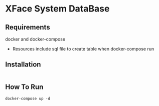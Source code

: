 # **XFace System DataBase**

## **Requirements**
docker and docker-compose
- Resources include sql file to create table when docker-compose run
## **Installation**
```
```
## **How To Run**
```
docker-compose up -d
```


